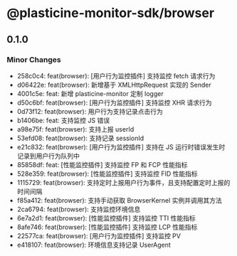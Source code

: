 # @plasticine-monitor-sdk/browser

## 0.1.0

### Minor Changes

- 258c0c4: feat(browser): [用户行为监控插件] 支持监控 fetch 请求行为
- d06422e: feat(browser): 新增基于 XMLHttpRequest 实现的 Sender
- 4001c5e: feat: 新增 plasticine-monitor 定制 logger
- d50c6bf: feat(browser): [用户行为监控插件] 支持监控 XHR 请求行为
- 0d73f12: feat(browser): 用户行为支持记录点击行为
- b1406be: feat: 支持监控 JS 错误
- a98e75f: feat(browser): 支持上报 userId
- 53efd08: feat(browser): 支持记录 sessionId
- e21c832: feat(browser): [用户行为监控插件] 支持在 JS 运行时错误发生时记录到用户行为队列中
- 85858df: feat: [性能监控插件] 支持监控 FP 和 FCP 性能指标
- 528e359: feat(browser): [性能监控插件] 支持监控 FID 性能指标
- 1115729: feat(browser): 支持定时上报用户行为事件，且支持配置定时上报的时间间隔
- f85a412: feat(browser): 支持手动获取 BrowserKernel 实例并调用其方法
- 2ca6794: feat(browser): 支持监控环境信息
- 6e7a2d1: feat(browser): [性能监控插件] 支持监控 TTI 性能指标
- 8afe746: feat(browser): [性能监控插件] 支持监控 LCP 性能指标
- 22577ca: feat(browser): [用户行为监控插件] 支持监控 PV
- e418107: feat(browser): 环境信息支持记录 UserAgent
